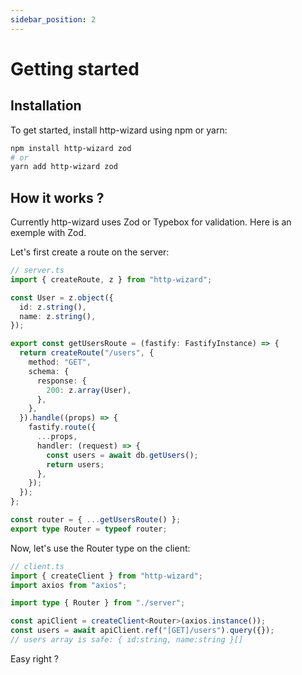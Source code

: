 ```yaml
---
sidebar_position: 2
---
```


# Getting started

## Installation

To get started, install http-wizard using npm or yarn:

```bash title="command"
npm install http-wizard zod
# or
yarn add http-wizard zod
```

## How it works ?

Currently http-wizard uses Zod or Typebox for validation.
Here is an exemple with Zod.

Let's first create a route on the server:

```typescript title="Route creation with Fastify and Zod"
// server.ts
import { createRoute, z } from "http-wizard";

const User = z.object({
  id: z.string(),
  name: z.string(),
});

export const getUsersRoute = (fastify: FastifyInstance) => {
  return createRoute("/users", {
    method: "GET",
    schema: {
      response: {
        200: z.array(User),
      },
    },
  }).handle((props) => {
    fastify.route({
      ...props,
      handler: (request) => {
        const users = await db.getUsers();
        return users;
      },
    });
  });
};

const router = { ...getUsersRoute() };
export type Router = typeof router;
```

Now, let's use the Router type on the client:

```typescript title="Client instancation with axios"
// client.ts
import { createClient } from "http-wizard";
import axios from "axios";

import type { Router } from "./server";

const apiClient = createClient<Router>(axios.instance());
const users = await apiClient.ref("[GET]/users").query({});
// users array is safe: { id:string, name:string }[]
```

Easy right ?
